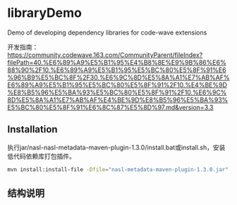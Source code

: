 # libraryDemo
Demo of developing dependency libraries for code-wave extensions

开发指南：
https://community.codewave.163.com/CommunityParent/fileIndex?filePath=40.%E6%89%A9%E5%B1%95%E4%B8%8E%E9%9B%86%E6%88%90%2F10.%E6%89%A9%E5%B1%95%E5%BC%80%E5%8F%91%E6%96%B9%E5%BC%8F%2F30.%E6%9C%8D%E5%8A%A1%E7%AB%AF%E6%89%A9%E5%B1%95%E5%BC%80%E5%8F%91%2F10.%E4%BE%9D%E8%B5%96%E5%BA%93%E5%BC%80%E5%8F%91%2F10.%E6%9C%8D%E5%8A%A1%E7%AB%AF%E4%BE%9D%E8%B5%96%E5%BA%93%E5%BC%80%E5%8F%91%E6%8C%87%E5%8D%97.md&version=3.3

## Installation
执行jar/nasl-nasl-metadata-maven-plugin-1.3.0/install.bat或install.sh，安装低代码依赖库打包插件。
```bash
mvn install:install-file -Dfile="nasl-metadata-maven-plugin-1.3.0.jar" -DpomFile="pom.xml"
```
## 结构说明

